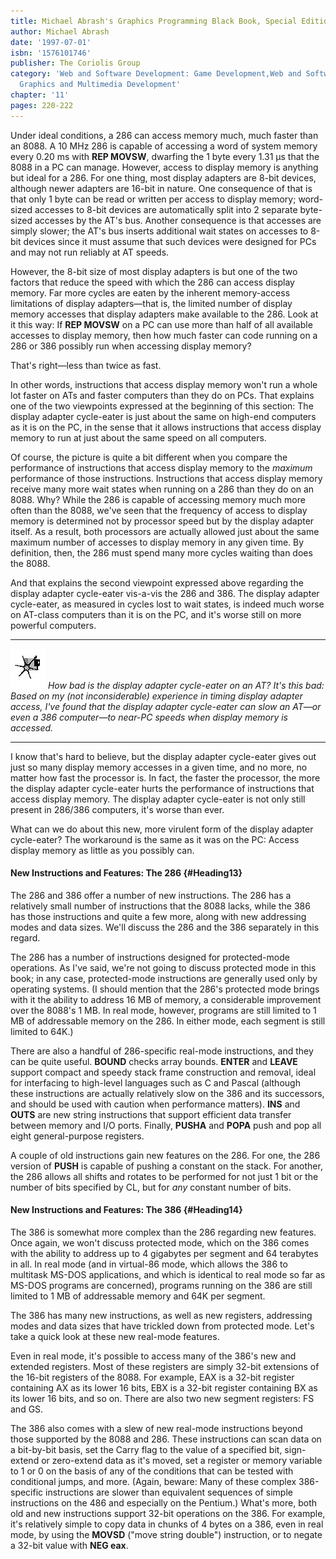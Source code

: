```yaml
---
title: Michael Abrash's Graphics Programming Black Book, Special Edition
author: Michael Abrash
date: '1997-07-01'
isbn: '1576101746'
publisher: The Coriolis Group
category: 'Web and Software Development: Game Development,Web and Software Development:
  Graphics and Multimedia Development'
chapter: '11'
pages: 220-222
---
```


Under ideal conditions, a 286 can access memory much, much faster than
an 8088. A 10 MHz 286 is capable of accessing a word of system memory
every 0.20 ms with **REP MOVSW**, dwarfing the 1 byte every 1.31 µs that
the 8088 in a PC can manage. However, access to display memory is
anything but ideal for a 286. For one thing, most display adapters are
8-bit devices, although newer adapters are 16-bit in nature. One
consequence of that is that only 1 byte can be read or written per
access to display memory; word-sized accesses to 8-bit devices are
automatically split into 2 separate byte-sized accesses by the AT's bus.
Another consequence is that accesses are simply slower; the AT's bus
inserts additional wait states on accesses to 8-bit devices since it
must assume that such devices were designed for PCs and may not run
reliably at AT speeds.

However, the 8-bit size of most display adapters is but one of the two
factors that reduce the speed with which the 286 can access display
memory. Far more cycles are eaten by the inherent memory-access
limitations of display adapters—that is, the limited number of display
memory accesses that display adapters make available to the 286. Look at
it this way: If **REP MOVSW** on a PC can use more than half of all
available accesses to display memory, then how much faster can code
running on a 286 or 386 possibly run when accessing display memory?

That's right—less than twice as fast.

In other words, instructions that access display memory won't run a
whole lot faster on ATs and faster computers than they do on PCs. That
explains one of the two viewpoints expressed at the beginning of this
section: The display adapter cycle-eater is just about the same on
high-end computers as it is on the PC, in the sense that it allows
instructions that access display memory to run at just about the same
speed on all computers.

Of course, the picture is quite a bit different when you compare the
performance of instructions that access display memory to the *maximum*
performance of those instructions. Instructions that access display
memory receive many more wait states when running on a 286 than they do
on an 8088. Why? While the 286 is capable of accessing memory much more
often than the 8088, we've seen that the frequency of access to display
memory is determined not by processor speed but by the display adapter
itself. As a result, both processors are actually allowed just about the
same maximum number of accesses to display memory in any given time. By
definition, then, the 286 must spend many more cycles waiting than does
the 8088.

And that explains the second viewpoint expressed above regarding the
display adapter cycle-eater vis-a-vis the 286 and 386. The display
adapter cycle-eater, as measured in cycles lost to wait states, is
indeed much worse on AT-class computers than it is on the PC, and it's
worse still on more powerful computers.

  ------------------- ----------------------------------------------------------------------------------------------------------------------------------------------------------------------------------------------------------------------------------------------------------------------------------------------
  ![](images/i.jpg)   *How bad is the display adapter cycle-eater on an AT? It's this bad: Based on my (not inconsiderable) experience in timing display adapter access, I've found that the display adapter cycle-eater can slow an AT—or even a 386 computer—to near-PC speeds when display memory is accessed.*
  ------------------- ----------------------------------------------------------------------------------------------------------------------------------------------------------------------------------------------------------------------------------------------------------------------------------------------

I know that's hard to believe, but the display adapter cycle-eater gives
out just so many display memory accesses in a given time, and no more,
no matter how fast the processor is. In fact, the faster the processor,
the more the display adapter cycle-eater hurts the performance of
instructions that access display memory. The display adapter cycle-eater
is not only still present in 286/386 computers, it's worse than ever.

What can we do about this new, more virulent form of the display adapter
cycle-eater? The workaround is the same as it was on the PC: Access
display memory as little as you possibly can.

#### New Instructions and Features: The 286 {#Heading13}

The 286 and 386 offer a number of new instructions. The 286 has a
relatively small number of instructions that the 8088 lacks, while the
386 has those instructions and quite a few more, along with new
addressing modes and data sizes. We'll discuss the 286 and the 386
separately in this regard.

The 286 has a number of instructions designed for protected-mode
operations. As I've said, we're not going to discuss protected mode in
this book; in any case, protected-mode instructions are generally used
only by operating systems. (I should mention that the 286's protected
mode brings with it the ability to address 16 MB of memory, a
considerable improvement over the 8088's 1 MB. In real mode, however,
programs are still limited to 1 MB of addressable memory on the 286. In
either mode, each segment is still limited to 64K.)

There are also a handful of 286-specific real-mode instructions, and
they can be quite useful. **BOUND** checks array bounds. **ENTER** and
**LEAVE** support compact and speedy stack frame construction and
removal, ideal for interfacing to high-level languages such as C and
Pascal (although these instructions are actually relatively slow on the
386 and its successors, and should be used with caution when performance
matters). **INS** and **OUTS** are new string instructions that support
efficient data transfer between memory and I/O ports. Finally, **PUSHA**
and **POPA** push and pop all eight general-purpose registers.

A couple of old instructions gain new features on the 286. For one, the
286 version of **PUSH** is capable of pushing a constant on the stack.
For another, the 286 allows all shifts and rotates to be performed for
not just 1 bit or the number of bits specified by CL, but for *any*
constant number of bits.

#### New Instructions and Features: The 386 {#Heading14}

The 386 is somewhat more complex than the 286 regarding new features.
Once again, we won't discuss protected mode, which on the 386 comes with
the ability to address up to 4 gigabytes per segment and 64 terabytes in
all. In real mode (and in virtual-86 mode, which allows the 386 to
multitask MS-DOS applications, and which is identical to real mode so
far as MS-DOS programs are concerned), programs running on the 386 are
still limited to 1 MB of addressable memory and 64K per segment.

The 386 has many new instructions, as well as new registers, addressing
modes and data sizes that have trickled down from protected mode. Let's
take a quick look at these new real-mode features.

Even in real mode, it's possible to access many of the 386's new and
extended registers. Most of these registers are simply 32-bit extensions
of the 16-bit registers of the 8088. For example, EAX is a 32-bit
register containing AX as its lower 16 bits, EBX is a 32-bit register
containing BX as its lower 16 bits, and so on. There are also two new
segment registers: FS and GS.

The 386 also comes with a slew of new real-mode instructions beyond
those supported by the 8088 and 286. These instructions can scan data on
a bit-by-bit basis, set the Carry flag to the value of a specified bit,
sign-extend or zero-extend data as it's moved, set a register or memory
variable to 1 or 0 on the basis of any of the conditions that can be
tested with conditional jumps, and more. (Again, beware: Many of these
complex 386-specific instructions are slower than equivalent sequences
of simple instructions on the 486 and especially on the Pentium.) What's
more, both old and new instructions support 32-bit operations on the
386. For example, it's relatively simple to copy data in chunks of 4
bytes on a 386, even in real mode, by using the **MOVSD** ("move string
double") instruction, or to negate a 32-bit value with **NEG eax**.